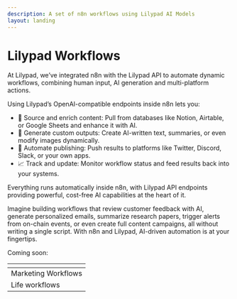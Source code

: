 ```yaml
---
description: A set of n8n workflows using Lilypad AI Models
layout: landing
---
```


# Lilypad Workflows

At Lilypad, we’ve integrated n8n with the Lilypad API to automate dynamic workflows, combining human input, AI generation and multi-platform actions.

Using Lilypad’s OpenAI-compatible endpoints inside n8n lets you:

* 🧠 Source and enrich content: Pull from databases like Notion, Airtable, or Google Sheets and enhance it with AI.
* 🎨 Generate custom outputs: Create AI-written text, summaries, or even modify images dynamically.
* 🔄 Automate publishing: Push results to platforms like Twitter, Discord, Slack, or your own apps.
* 📈 Track and update: Monitor workflow status and feed results back into your systems.

Everything runs automatically inside n8n, with Lilypad API endpoints providing powerful, cost-free AI capabilities at the heart of it.

Imagine building workflows that review customer feedback with AI, generate personalized emails, summarize research papers, trigger alerts from on-chain events, or even create full content campaigns, all without writing a single script. With n8n and Lilypad, AI-driven automation is at your fingertips.

Coming soon:

<table data-view="cards"><thead><tr><th></th></tr></thead><tbody><tr><td>Marketing Workflows</td></tr><tr><td>Life workflows</td></tr></tbody></table>
